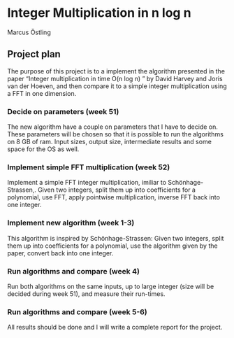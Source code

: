 # Integer Multiplication in n log n
Marcus Östling

## Project plan
The purpose of this project is to a implement the algorithm presented in the
paper “Integer multiplication in time O(n log n)
” by David Harvey and Joris
van der Hoeven, and then compare it to a simple integer multiplication using
a FFT in one dimension.
###  Decide on parameters (week 51)
The new algorithm have a couple on parameters that I have to decide on.
These parameters will be chosen so that it is possible to run the algorithms on
8 GB of ram. Input sizes, output size, intermediate results and some space for
the OS as well.
###  Implement simple FFT multiplication (week 52)
Implement a simple FFT integer multiplication, imiliar to Schönhage-Strassen,.
Given two integers, split them up into coefficients for a polynomial, use FFT,
apply pointwise multiplication, inverse FFT back into one integer.
###  Implement new algorithm (week 1-3)
This algorithm is inspired by Schönhage-Strassen: Given two integers, split
them up into coefficients for a polynomial, use the algorithm given by the
paper, convert back into one integer.
###  Run algorithms and compare (week 4)
Run both algorithms on the same inputs, up to large integer (size will be
decided during week 51), and measure their run-times.
### Run algorithms and compare (week 5-6)
All results should be done and I will write a complete report for the project.
